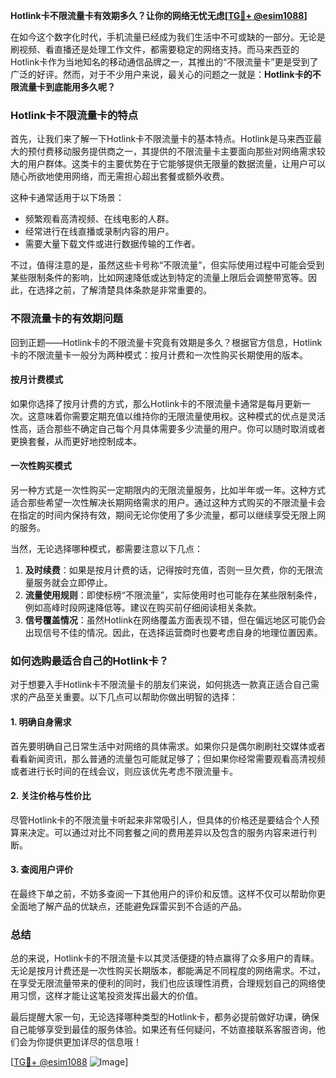 **Hotlink卡不限流量卡有效期多久？让你的网络无忧无虑[[TG💪+ @esim1088](https://t.me/s/esim1088)]**

在如今这个数字化时代，手机流量已经成为我们生活中不可或缺的一部分。无论是刷视频、看直播还是处理工作文件，都需要稳定的网络支持。而马来西亚的Hotlink卡作为当地知名的移动通信品牌之一，其推出的“不限流量卡”更是受到了广泛的好评。然而，对于不少用户来说，最关心的问题之一就是：**Hotlink卡的不限流量卡到底能用多久呢？**

### Hotlink卡不限流量卡的特点

首先，让我们来了解一下Hotlink卡不限流量卡的基本特点。Hotlink是马来西亚最大的预付费移动服务提供商之一，其提供的不限流量卡主要面向那些对网络需求较大的用户群体。这类卡的主要优势在于它能够提供无限量的数据流量，让用户可以随心所欲地使用网络，而无需担心超出套餐或额外收费。

这种卡通常适用于以下场景：
- 频繁观看高清视频、在线电影的人群。
- 经常进行在线直播或录制内容的用户。
- 需要大量下载文件或进行数据传输的工作者。

不过，值得注意的是，虽然这些卡号称“不限流量”，但实际使用过程中可能会受到某些限制条件的影响，比如网速降低或达到特定的流量上限后会调整带宽等。因此，在选择之前，了解清楚具体条款是非常重要的。

### 不限流量卡的有效期问题

回到正题——Hotlink卡的不限流量卡究竟有效期是多久？根据官方信息，Hotlink卡的不限流量卡一般分为两种模式：按月计费和一次性购买长期使用的版本。

#### 按月计费模式
如果你选择了按月计费的方式，那么Hotlink卡的不限流量卡通常是每月更新一次。这意味着你需要定期充值以维持你的无限流量使用权。这种模式的优点是灵活性高，适合那些不确定自己每个月具体需要多少流量的用户。你可以随时取消或者更换套餐，从而更好地控制成本。

#### 一次性购买模式
另一种方式是一次性购买一定期限内的无限流量服务，比如半年或一年。这种方式适合那些希望一次性解决长期网络需求的用户。通过这种方式购买的不限流量卡会在指定的时间内保持有效，期间无论你使用了多少流量，都可以继续享受无限上网的服务。

当然，无论选择哪种模式，都需要注意以下几点：
1. **及时续费**：如果是按月计费的话，记得按时充值，否则一旦欠费，你的无限流量服务就会立即停止。
2. **流量使用规则**：即使标榜“不限流量”，实际使用时也可能存在某些限制条件，例如高峰时段网速降低等。建议在购买前仔细阅读相关条款。
3. **信号覆盖情况**：虽然Hotlink在网络覆盖方面表现不错，但在偏远地区可能仍会出现信号不佳的情况。因此，在选择运营商时也要考虑自身的地理位置因素。

### 如何选购最适合自己的Hotlink卡？

对于想要入手Hotlink卡不限流量卡的朋友们来说，如何挑选一款真正适合自己需求的产品至关重要。以下几点可以帮助你做出明智的选择：

#### 1. 明确自身需求
首先要明确自己日常生活中对网络的具体需求。如果你只是偶尔刷刷社交媒体或者看看新闻资讯，那么普通的流量包可能就足够了；但如果你经常需要观看高清视频或者进行长时间的在线会议，则应该优先考虑不限流量卡。

#### 2. 关注价格与性价比
尽管Hotlink卡的不限流量卡听起来非常吸引人，但具体的价格还是要结合个人预算来决定。可以通过对比不同套餐之间的费用差异以及包含的服务内容来进行判断。

#### 3. 查阅用户评价
在最终下单之前，不妨多查阅一下其他用户的评价和反馈。这样不仅可以帮助你更全面地了解产品的优缺点，还能避免踩雷买到不合适的产品。

### 总结

总的来说，Hotlink卡的不限流量卡以其灵活便捷的特点赢得了众多用户的青睐。无论是按月计费还是一次性购买长期版本，都能满足不同程度的网络需求。不过，在享受无限流量带来的便利的同时，我们也应该理性消费，合理规划自己的网络使用习惯，这样才能让这笔投资发挥出最大的价值。

最后提醒大家一句，无论选择哪种类型的Hotlink卡，都务必提前做好功课，确保自己能够享受到最佳的服务体验。如果还有任何疑问，不妨直接联系客服咨询，他们会为你提供更加详尽的信息哦！

[[TG💪+ @esim1088](https://t.me/s/esim1088) ![Image](https://i.postimg.cc/4NQfJmqS/Snipaste-2025-05-13-00-14-12.png)]